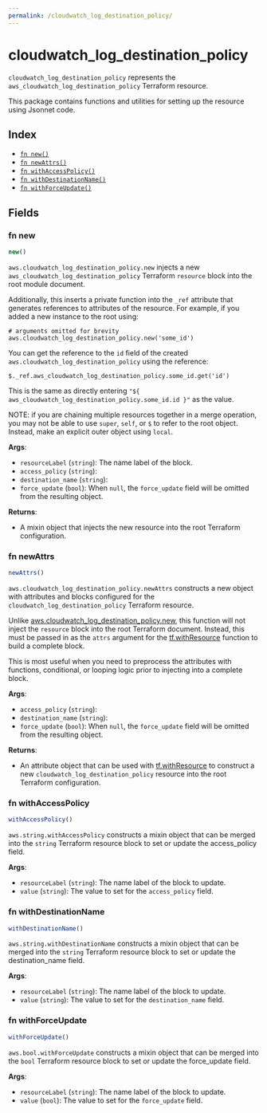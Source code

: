 ```yaml
---
permalink: /cloudwatch_log_destination_policy/
---
```


# cloudwatch_log_destination_policy

`cloudwatch_log_destination_policy` represents the `aws_cloudwatch_log_destination_policy` Terraform resource.



This package contains functions and utilities for setting up the resource using Jsonnet code.


## Index

* [`fn new()`](#fn-new)
* [`fn newAttrs()`](#fn-newattrs)
* [`fn withAccessPolicy()`](#fn-withaccesspolicy)
* [`fn withDestinationName()`](#fn-withdestinationname)
* [`fn withForceUpdate()`](#fn-withforceupdate)

## Fields

### fn new

```ts
new()
```


`aws.cloudwatch_log_destination_policy.new` injects a new `aws_cloudwatch_log_destination_policy` Terraform `resource`
block into the root module document.

Additionally, this inserts a private function into the `_ref` attribute that generates references to attributes of the
resource. For example, if you added a new instance to the root using:

    # arguments omitted for brevity
    aws.cloudwatch_log_destination_policy.new('some_id')

You can get the reference to the `id` field of the created `aws.cloudwatch_log_destination_policy` using the reference:

    $._ref.aws_cloudwatch_log_destination_policy.some_id.get('id')

This is the same as directly entering `"${ aws_cloudwatch_log_destination_policy.some_id.id }"` as the value.

NOTE: if you are chaining multiple resources together in a merge operation, you may not be able to use `super`, `self`,
or `$` to refer to the root object. Instead, make an explicit outer object using `local`.

**Args**:
  - `resourceLabel` (`string`): The name label of the block.
  - `access_policy` (`string`): 
  - `destination_name` (`string`): 
  - `force_update` (`bool`):  When `null`, the `force_update` field will be omitted from the resulting object.

**Returns**:
- A mixin object that injects the new resource into the root Terraform configuration.


### fn newAttrs

```ts
newAttrs()
```


`aws.cloudwatch_log_destination_policy.newAttrs` constructs a new object with attributes and blocks configured for the `cloudwatch_log_destination_policy`
Terraform resource.

Unlike [aws.cloudwatch_log_destination_policy.new](#fn-cloudwatch_log_destination_policynew), this function will not inject the `resource`
block into the root Terraform document. Instead, this must be passed in as the `attrs` argument for the
[tf.withResource](https://github.com/tf-libsonnet/core/tree/main/docs#fn-withresource) function to build a complete block.

This is most useful when you need to preprocess the attributes with functions, conditional, or looping logic prior to
injecting into a complete block.

**Args**:
  - `access_policy` (`string`): 
  - `destination_name` (`string`): 
  - `force_update` (`bool`):  When `null`, the `force_update` field will be omitted from the resulting object.

**Returns**:
  - An attribute object that can be used with [tf.withResource](https://github.com/tf-libsonnet/core/tree/main/docs#fn-withresource) to construct a new `cloudwatch_log_destination_policy` resource into the root Terraform configuration.


### fn withAccessPolicy

```ts
withAccessPolicy()
```

`aws.string.withAccessPolicy` constructs a mixin object that can be merged into the `string`
Terraform resource block to set or update the access_policy field.



**Args**:
  - `resourceLabel` (`string`): The name label of the block to update.
  - `value` (`string`): The value to set for the `access_policy` field.


### fn withDestinationName

```ts
withDestinationName()
```

`aws.string.withDestinationName` constructs a mixin object that can be merged into the `string`
Terraform resource block to set or update the destination_name field.



**Args**:
  - `resourceLabel` (`string`): The name label of the block to update.
  - `value` (`string`): The value to set for the `destination_name` field.


### fn withForceUpdate

```ts
withForceUpdate()
```

`aws.bool.withForceUpdate` constructs a mixin object that can be merged into the `bool`
Terraform resource block to set or update the force_update field.



**Args**:
  - `resourceLabel` (`string`): The name label of the block to update.
  - `value` (`bool`): The value to set for the `force_update` field.
